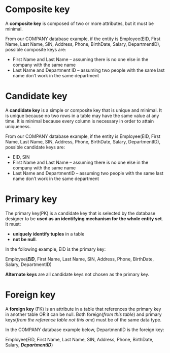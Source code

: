 # Composite key
A **composite key** is composed of two or more attributes, but it must be minimal.

From our COMPANY database example, if the entity is Employee(EID, First Name, Last Name, SIN, Address, Phone, BirthDate, Salary, DepartmentID), possible composite keys are:
* First Name and Last Name – assuming there is no one else in the company with the same name
* Last Name and Department ID – assuming two people with the same last name don’t work in the same department

# Candidate key
A **candidate key** is a simple or composite key that is unique and minimal.  It is unique because no two rows in a table may have the same value at any time. It is minimal because every column is necessary in order to attain uniqueness.

From our COMPANY database example, if the entity is Employee(EID, First Name, Last Name, SIN, Address, Phone, BirthDate, Salary, DepartmentID), possible candidate keys are:
* EID, SIN
* First Name and Last Name – assuming there is no one else in the company with the same name
* Last Name and DepartmentID – assuming two people with the same last name don’t work in the same department

# Primary key
The primary key(PK) is a candidate key that is selected by the database designer to be **used as an identifying mechanism for the whole entity set**. It must:
* **uniquely identify tuples** in a table 
* **not be null**. 
 
In the following example, EID is the primary key:

Employee(**_EID_**, First Name, Last Name, SIN, Address, Phone, BirthDate, Salary, DepartmentID)

**Alternate keys** are all candidate keys not chosen as the primary key.

# Foreign key
A **foreign key** (FK) is an attribute in a table that references the primary key in another table OR it can be null. Both foreign(_from this table_) and primary keys(_from the reference table not this one_) must be of the same data type.

In the COMPANY database example below, DepartmentID is the foreign key:

Employee(EID, First Name, Last Name, SIN, Address, Phone, BirthDate, Salary, **_DepartmentID_**)
